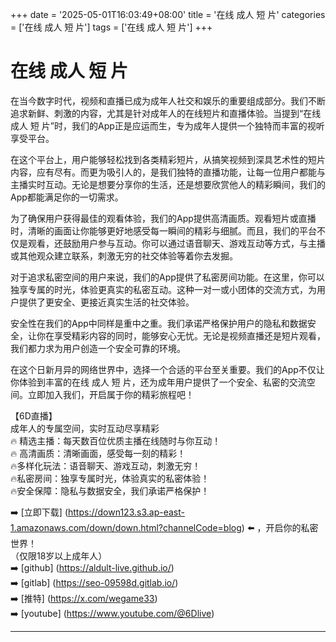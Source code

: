 +++
date = '2025-05-01T16:03:49+08:00'
title = '在线 成人 短 片'
categories = ['在线 成人 短 片']
tags = ['在线 成人 短 片']
+++

# 在线 成人 短 片

在当今数字时代，视频和直播已成为成年人社交和娱乐的重要组成部分。我们不断追求新鲜、刺激的内容，尤其是针对成年人的在线短片和直播体验。当提到“在线 成人 短 片”时，我们的App正是应运而生，专为成年人提供一个独特而丰富的视听享受平台。

在这个平台上，用户能够轻松找到各类精彩短片，从搞笑视频到深具艺术性的短片内容，应有尽有。而更为吸引人的，是我们独特的直播功能，让每一位用户都能与主播实时互动。无论是想要分享你的生活，还是想要欣赏他人的精彩瞬间，我们的App都能满足你的一切需求。

为了确保用户获得最佳的观看体验，我们的App提供高清画质。观看短片或直播时，清晰的画面让你能够更好地感受每一瞬间的精彩与细腻。而且，我们的平台不仅是观看，还鼓励用户参与互动。你可以通过语音聊天、游戏互动等方式，与主播或其他观众建立联系，刺激无穷的社交体验等着你去发掘。

对于追求私密空间的用户来说，我们的App提供了私密房间功能。在这里，你可以独享专属的时光，体验更真实的私密互动。这种一对一或小团体的交流方式，为用户提供了更安全、更接近真实生活的社交体验。

安全性在我们的App中同样是重中之重。我们承诺严格保护用户的隐私和数据安全，让你在享受精彩内容的同时，能够安心无忧。无论是视频直播还是短片观看，我们都力求为用户创造一个安全可靠的环境。

在这个日新月异的网络世界中，选择一个合适的平台至关重要。我们的App不仅让你体验到丰富的在线 成人 短 片，还为成年用户提供了一个安全、私密的交流空间。立即加入我们，开启属于你的精彩旅程吧！

【6D直播】  
成年人的专属空间，实时互动尽享精彩  
🔥 精选主播：每天数百位优质主播在线随时与你互动！  
🔥 高清画质：清晰画面，感受每一刻的精彩！  
🔥多样化玩法：语音聊天、游戏互动，刺激无穷！  
🔥私密房间：独享专属时光，体验真实的私密体验！  
🔥安全保障：隐私与数据安全，我们承诺严格保护！  

➡️ [立即下载] (https://down123.s3.ap-east-1.amazonaws.com/down/down.html?channelCode=blog) ⬅️ ，开启你的私密世界！  
（仅限18岁以上成年人）  
➡️ [github] (https://aldult-live.github.io/)  
➡️ [gitlab] (https://seo-09598d.gitlab.io/)  
➡️ [推特] (https://x.com/wegame33)  
➡️ [youtube] (https://www.youtube.com/@6Dlive)  

---
